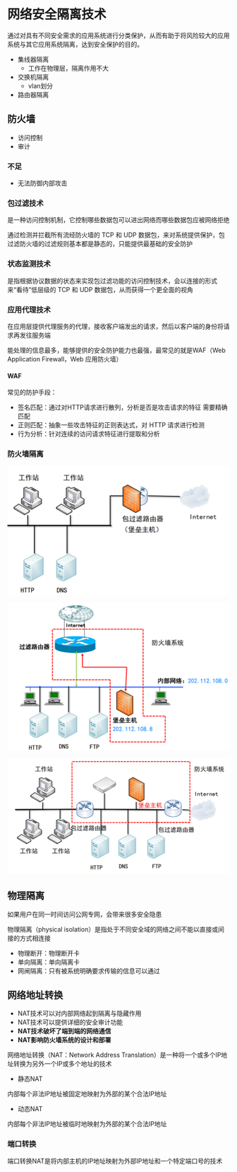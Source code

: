 # 网络安全隔离技术

通过对具有不同安全需求的应用系统进行分类保护，从而有助于将风险较大的应用系统与其它应用系统隔离，达到安全保护的目的。

- 集线器隔离
  - 工作在物理层，隔离作用不大
- 交换机隔离
  - vlan划分
- 路由器隔离

## 防火墙

- 访问控制
- 审计

### 不足

- 无法防御内部攻击

### 包过滤技术

是一种访问控制机制，它控制哪些数据包可以进出网络而哪些数据包应被网络拒绝

通过检测并拦截所有流经防火墙的 TCP 和 UDP 数据包，来对系统提供保护，包过滤防火墙的过滤规则基本都是静态的，只能提供最基础的安全防护

### 状态监测技术

是指根据协议数据的状态来实现包过滤功能的访问控制技术，会以连接的形式来“看待”低层级的 TCP 和 UDP 数据包，从而获得一个更全面的视角

### 应用代理技术

在应用层提供代理服务的代理，接收客户端发出的请求，然后以客户端的身份将请求再发往服务端

能处理的信息最多，能够提供的安全防护能力也最强，最常见的就是WAF（Web Application Firewall，Web 应用防火墙）

#### WAF

常见的防护手段：

- 签名匹配：通过对HTTP请求进行散列，分析是否是攻击请求的特征 需要精确匹配
- 正则匹配：抽象一些攻击特征的正则表达式，对 HTTP 请求进行检测
- 行为分析：针对连续的访问请求特征进行提取和分析

### 防火墙隔离

![堡垒主机结构，防火墙是唯一一个防护点](/assets/批注%202020-06-05%20092559.png)

![屏蔽主机结构，使用路由器与防火墙配合完成工作](/assets/批注%202020-06-05%20092633.png)

![屏蔽子网结构，使用了两个路由器](/assets/批注%202020-06-05%20092705.png)

## 物理隔离

如果用户在同一时间访问公网专网，会带来很多安全隐患

物理隔离（physical isolation）是指处于不同安全域的网络之间不能以直接或间接的方式相连接

- 物理断开：物理断开卡
- 单向隔离：单向隔离卡
- 网闸隔离：只有被系统明确要求传输的信息可以通过

## 网络地址转换

- NAT技术可以对内部网络起到隔离与隐藏作用
- NAT技术可以提供详细的安全审计功能
- **NAT技术破坏了端到端的网络通信**
- **NAT影响防火墙系统的设计和部署**

网络地址转换（NAT：Network Address Translation）是一种将一个或多个IP地址转换为另外一个IP或多个地址的技术

- 静态NAT

内部每个非法IP地址被固定地映射为外部的某个合法IP地址

- 动态NAT

内部每个非法IP地址被临时地映射为外部的某个合法IP地址

### 端口转换

端口转换NAT是将内部主机的IP地址映射为外部IP地址和一个特定端口号的技术